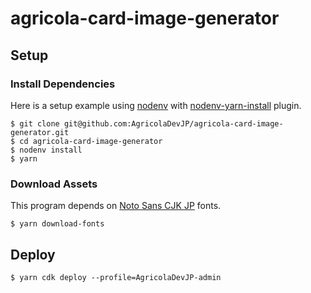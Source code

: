 # agricola-card-image-generator

## Setup

### Install Dependencies

Here is a setup example using [nodenv](https://github.com/nodenv/nodenv) with [nodenv-yarn-install](https://github.com/pine/nodenv-yarn-install) plugin.

```
$ git clone git@github.com:AgricolaDevJP/agricola-card-image-generator.git
$ cd agricola-card-image-generator
$ nodenv install
$ yarn
```

### Download Assets

This program depends on [Noto Sans CJK JP](https://github.com/googlefonts/noto-cjk) fonts.

```
$ yarn download-fonts
```

## Deploy

```
$ yarn cdk deploy --profile=AgricolaDevJP-admin
```
